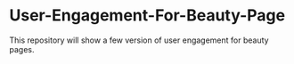 # User-Engagement-For-Beauty-Page
This repository will show a few version of user engagement for beauty pages.
